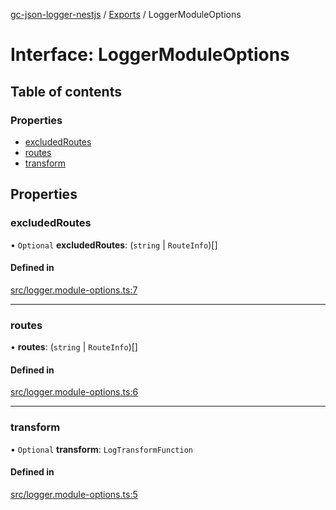 [gc-json-logger-nestjs](../README.md) / [Exports](../modules.md) / LoggerModuleOptions

# Interface: LoggerModuleOptions

## Table of contents

### Properties

- [excludedRoutes](LoggerModuleOptions.md#excludedroutes)
- [routes](LoggerModuleOptions.md#routes)
- [transform](LoggerModuleOptions.md#transform)

## Properties

### excludedRoutes

• `Optional` **excludedRoutes**: (`string` \| `RouteInfo`)[]

#### Defined in

[src/logger.module-options.ts:7](https://github.com/igrek8/gc-json-logger-nestjs/blob/86af4ae/src/logger.module-options.ts#L7)

___

### routes

• **routes**: (`string` \| `RouteInfo`)[]

#### Defined in

[src/logger.module-options.ts:6](https://github.com/igrek8/gc-json-logger-nestjs/blob/86af4ae/src/logger.module-options.ts#L6)

___

### transform

• `Optional` **transform**: `LogTransformFunction`

#### Defined in

[src/logger.module-options.ts:5](https://github.com/igrek8/gc-json-logger-nestjs/blob/86af4ae/src/logger.module-options.ts#L5)
